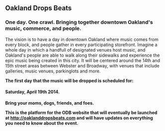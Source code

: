 <html>
<head>
</head>
<body>

<h2>Oakland Drops Beats</h2>

<h3>One day. One crawl. Bringing together downtown Oakland's music, commerce, and people. </h3>

The vision is to have a day in downtown Oakland where music comes from every block, and people gather in every participating storefront. Imagine a whole day in which a handfull of designated venues host music, and Oakland's people are able to walk along their sidewalks and experience the epic music being created in this city.
It will be centered around the 14th and 15th street areas between Webster and Broadway, with venues that include galleries, music venues, parkinglots and more.

<b>The first day that the music will be dropped is scheduled for: <h4><b>Saturday, April 19th 2014.</b2> </h4>

Bring your moms, dogs, friends, and foes.</b>

This is the platform for the ODB website that will eventually be launched at 
http://oaklanddropsbeats.com and will have updates on everything you need to know about the event.

</body>
</html>

